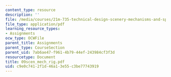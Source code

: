 ```yaml
---
content_type: resource
description: ''
file: /media/courses/21m-735-technical-design-scenery-mechanisms-and-special-effects-spring-2004/c9e0c7412f1d46a13e55c3be77743919_09scen_mech_rig.pdf
file_type: application/pdf
learning_resource_types:
- Assignments
ocw_type: OCWFile
parent_title: Assignments
parent_type: CourseSection
parent_uid: 7ab6ae47-f961-4b79-44ef-243984cf3f3d
resourcetype: Document
title: 09scen_mech_rig.pdf
uid: c9e0c741-2f1d-46a1-3e55-c3be77743919
---
```

